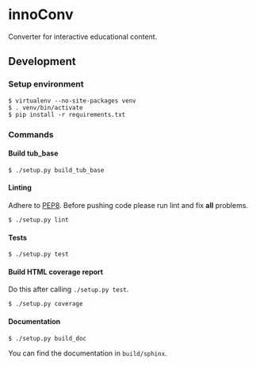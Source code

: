 # innoConv

Converter for interactive educational content.

## Development

### Setup environment

```
$ virtualenv --no-site-packages venv
$ . venv/bin/activate
$ pip install -r requirements.txt
```

### Commands

#### Build tub_base

```
$ ./setup.py build_tub_base
```

#### Linting

Adhere to [PEP8](https://www.python.org/dev/peps/pep-0008/). Before pushing
code please run lint and fix **all** problems.

```
$ ./setup.py lint
```

#### Tests

```
$ ./setup.py test
```

#### Build HTML coverage report

Do this after calling `./setup.py test`.

```
$ ./setup.py coverage
```

#### Documentation

```
$ ./setup.py build_doc
```

You can find the documentation in `build/sphinx`.
